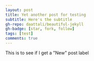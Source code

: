 ```yaml
---
layout: post
title: Yet another post for testing
subtitle: Here's the subtitle
gh-repo: daattali/beautiful-jekyll
gh-badge: [star, fork, follow]
tags: [test]
comments: true
---
```


This is to see if I get a "New" post label